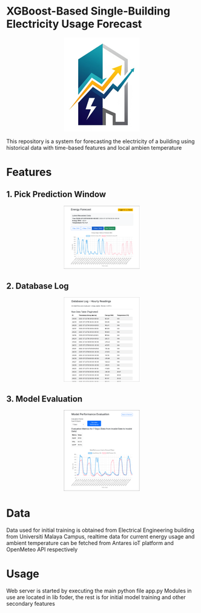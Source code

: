 # XGBoost-Based Single-Building Electricity Usage Forecast

<div align="center">
<img src="figs/logo.png" alt="logo" width="200"/>
</div>

This repository is a system for forecasting the electricity of a building using historical data with time-based features and local ambien temperature

# Features

## 1. Pick Prediction Window


<div align="center">
<img src="figs/prediction_display.png" alt="logo" width="200"/>
</div>

## 2. Database Log


<div align="center">
<img src="figs/database_log.png" alt="logo" width="200"/>
</div>

## 3. Model Evaluation


<div align="center">
<img src="figs/model_eval.png" alt="logo" width="200"/>
</div>


# Data

Data used for initial training is obtained from Electrical Engineering building from Universiti Malaya Campus, realtime data for current energy usage and ambient temperature can be fetched from Antares ioT platform and OpenMeteo API respectively

# Usage

Web server is started by executing the main python file app.py
Modules in use are located in lib foder, the rest is for initial model training and other secondary features
